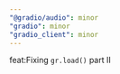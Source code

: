 ```yaml
---
"@gradio/audio": minor
"gradio": minor
"gradio_client": minor
---
```


feat:Fixing `gr.load()` part II
